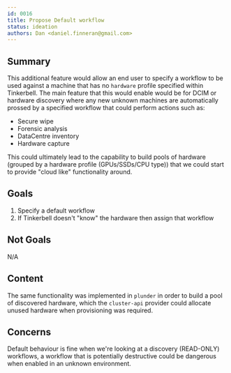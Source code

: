 ```yaml
---
id: 0016
title: Propose Default workflow
status: ideation
authors: Dan <daniel.finneran@gmail.com>
---
```


## Summary

This additional feature would allow an end user to specify a workflow to be used against a machine that has no `hardware` profile specified within Tinkerbell. The main feature that this would enable would be for DCIM or hardware discovery where any new unknown machines are automatically prossed by a specified workflow that could perform actions such as:

 - Secure wipe
 - Forensic analysis
 - DataCentre inventory
 - Hardware capture


This could ultimately lead to the capability to build pools of hardware (grouped by a hardware profile (GPUs/SSDs/CPU type)) that we could start to provide "cloud like" functionality around.

## Goals

1. Specify a default workflow
2. If Tinkerbell doesn't "know" the hardware then assign that workflow

## Not Goals

N/A

## Content

The same functionality was implemented in `plunder` in order to build a pool of discovered hardware, which the `cluster-api` provider could allocate unused hardware when provisioning was required. 

## Concerns

Default behaviour is fine when we're looking at a discovery (READ-ONLY) workflows, a workflow that is potentially destructive could be dangerous when enabled in an unknown environment.
